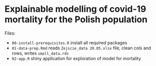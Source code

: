 # Explainable modelling of covid-19 mortality for the Polish population

Files:

* `00-install-prerequisites.R` install all required packages
* `01-data-prep.Rmd` reads `Zejscie_data 20.05.xlsx` file, clean cols and rows, writes `small_data.rds`
* `02-app.R` shiny application for exploration of model for mortality 
